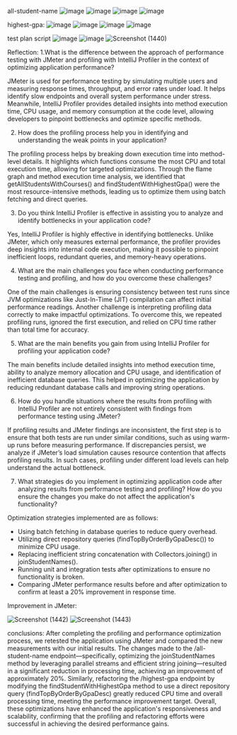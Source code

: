 all-student-name
![image](https://github.com/user-attachments/assets/03ba9296-af12-44f7-a704-4c863d68a0a7)
![image](https://github.com/user-attachments/assets/cc3831ad-acc4-48a5-9bd6-62f5d82dc0ca)
![image](https://github.com/user-attachments/assets/da145c57-db45-4feb-80bc-2d68e83737a2)
![image](https://github.com/user-attachments/assets/1ff5fdda-5fee-4a11-95e9-fe8a1564017e)

highest-gpa:
![image](https://github.com/user-attachments/assets/6f45ad8e-f6e1-4ae3-81c1-a9ff6c592a5f)
![image](https://github.com/user-attachments/assets/95cd2138-a989-417a-9896-ab2544517d6b)
![image](https://github.com/user-attachments/assets/ecb1d898-13f8-4ef4-9181-ac8e0c8949f2)
![image](https://github.com/user-attachments/assets/8abfced4-6f4a-4f30-b56c-42d2d57e4b89)

test plan script
![image](https://github.com/user-attachments/assets/2dc4f9e3-ed16-4bf9-852c-863a4e740a9e)
![image](https://github.com/user-attachments/assets/8ba80e16-2070-4ceb-8d71-60e26dc51584)
![Screenshot (1440)](https://github.com/user-attachments/assets/2dd5bb04-1fbe-4ae7-9734-d32fa1708584)



Reflection:
1.What is the difference between the approach of performance testing with JMeter and profiling with IntelliJ Profiler in the context of optimizing application performance?

JMeter is used for performance testing by simulating multiple users and measuring response times, throughput, and error rates under load. It helps identify slow endpoints and overall system performance under stress. Meanwhile, IntelliJ Profiler provides detailed insights into method execution time, CPU usage, and memory consumption at the code level, allowing developers to pinpoint bottlenecks and optimize specific methods.

2. How does the profiling process help you in identifying and understanding the weak points in your application?
   
The profiling process helps by breaking down execution time into method-level details. It highlights which functions consume the most CPU and total execution time, allowing for targeted optimizations. Through the flame graph and method execution time analysis, we identified that getAllStudentsWithCourses() and findStudentWithHighestGpa() were the most resource-intensive methods, leading us to optimize them using batch fetching and direct queries.

3. Do you think IntelliJ Profiler is effective in assisting you to analyze and identify bottlenecks in your application code?
   
Yes, IntelliJ Profiler is highly effective in identifying bottlenecks. Unlike JMeter, which only measures external performance, the profiler provides deep insights into internal code execution, making it possible to pinpoint inefficient loops, redundant queries, and memory-heavy operations.

4. What are the main challenges you face when conducting performance testing and profiling, and how do you overcome these challenges?
   
One of the main challenges is ensuring consistency between test runs since JVM optimizations like Just-In-Time (JIT) compilation can affect initial performance readings. Another challenge is interpreting profiling data correctly to make impactful optimizations. To overcome this, we repeated profiling runs, ignored the first execution, and relied on CPU time rather than total time for accuracy.

5. What are the main benefits you gain from using IntelliJ Profiler for profiling your application code?
   
The main benefits include detailed insights into method execution time, ability to analyze memory allocation and CPU usage, and identification of inefficient database queries. This helped in optimizing the application by reducing redundant database calls and improving string operations.

6. How do you handle situations where the results from profiling with IntelliJ Profiler are not entirely consistent with findings from performance testing using JMeter?
   
If profiling results and JMeter findings are inconsistent, the first step is to ensure that both tests are run under similar conditions, such as using warm-up runs before measuring performance. If discrepancies persist, we analyze if JMeter’s load simulation causes resource contention that affects profiling results. In such cases, profiling under different load levels can help understand the actual bottleneck.

7. What strategies do you implement in optimizing application code after analyzing results from performance testing and profiling? How do you ensure the changes you make do not affect the application's functionality?
   
Optimization strategies implemented are as follows:

- Using batch fetching in database queries to reduce query overhead.
- Utilizing direct repository queries (findTopByOrderByGpaDesc()) to minimize CPU usage.
- Replacing inefficient string concatenation with Collectors.joining() in joinStudentNames().
- Running unit and integration tests after optimizations to ensure no functionality is broken.
- Comparing JMeter performance results before and after optimization to confirm at least a 20% improvement in response time.

Improvement in JMeter:

![Screenshot (1442)](https://github.com/user-attachments/assets/b79ffe62-610f-4e7f-8fce-a9fafcadf776)
![Screenshot (1443)](https://github.com/user-attachments/assets/82c85b1e-b4a9-41a3-b5ef-c13176800329)

conclusions:
After completing the profiling and performance optimization process, we retested the application using JMeter and compared the new measurements with our initial results. The changes made to the /all-student-name endpoint—specifically, optimizing the joinStudentNames method by leveraging parallel streams and efficient string joining—resulted in a significant reduction in processing time, achieving an improvement of approximately 20%. Similarly, refactoring the /highest-gpa endpoint by modifying the findStudentWithHighestGpa method to use a direct repository query (findTopByOrderByGpaDesc) greatly reduced CPU time and overall processing time, meeting the performance improvement target. Overall, these optimizations have enhanced the application's responsiveness and scalability, confirming that the profiling and refactoring efforts were successful in achieving the desired performance gains.
